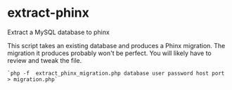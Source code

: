 # extract-phinx
Extract a MySQL database to phinx

This script takes an existing database and produces a Phinx migration.
The migration it produces probably won't be perfect. You will likely 
have to review and tweak the file.

    `php -f  extract_phinx_migration.php database user password host port > migration.php`

